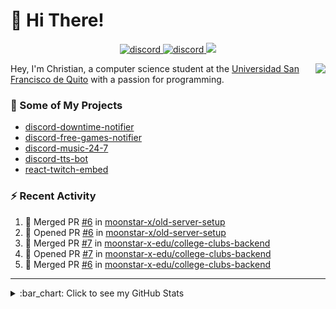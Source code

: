 # :wave: Hi There!

<p align="center">
  <a href="https://discord.gg/mhj3Zsv">
    <img alt="discord" src="https://img.shields.io/discord/730998659008823296.svg?label=&logo=discord&logoColor=ffffff&color=7389D8&labelColor=6A7EC2"/>
  </a>
  <a href="https://twitter.com/moonstar_x99">
    <img alt="discord" src="https://img.shields.io/twitter/follow/moonstar_x99?label=Follow%20Me%21&style=social"/>
  </a>
  <a href="https://badges.pufler.dev">
    <img src="https://badges.pufler.dev/visits/moonstar-x/moonstar-x?style=flat&logo=github">
  </a>
</p>

<img align="right" src="https://media.tenor.com/images/cb8fb20986aac7eef75c8ce6bc3997c0/tenor.gif" />

Hey, I'm Christian, a computer science student at the [Universidad San Francisco de Quito](http://www.usfq.edu.ec/Paginas/Inicio.aspx) with a passion for programming.

### :rocket: Some of My Projects

* [discord-downtime-notifier](https://github.com/moonstar-x/discord-downtime-notifier)
* [discord-free-games-notifier](https://github.com/moonstar-x/discord-free-games-notifier)
* [discord-music-24-7](https://github.com/moonstar-x/discord-music-24-7)
* [discord-tts-bot](https://github.com/moonstar-x/discord-tts-bot)
* [react-twitch-embed](https://github.com/moonstar-x/react-twitch-embed)

### :zap: Recent Activity

<!--START_SECTION:activity-->
1. 🎉 Merged PR [#6](https://github.com/moonstar-x/old-server-setup/pull/6) in [moonstar-x/old-server-setup](https://github.com/moonstar-x/old-server-setup)
2. 💪 Opened PR [#6](https://github.com/moonstar-x/old-server-setup/pull/6) in [moonstar-x/old-server-setup](https://github.com/moonstar-x/old-server-setup)
3. 🎉 Merged PR [#7](https://github.com/moonstar-x-edu/college-clubs-backend/pull/7) in [moonstar-x-edu/college-clubs-backend](https://github.com/moonstar-x-edu/college-clubs-backend)
4. 💪 Opened PR [#7](https://github.com/moonstar-x-edu/college-clubs-backend/pull/7) in [moonstar-x-edu/college-clubs-backend](https://github.com/moonstar-x-edu/college-clubs-backend)
5. 🎉 Merged PR [#6](https://github.com/moonstar-x-edu/college-clubs-backend/pull/6) in [moonstar-x-edu/college-clubs-backend](https://github.com/moonstar-x-edu/college-clubs-backend)
<!--END_SECTION:activity-->

---

<details>
  <summary>
    :bar_chart: Click to see my GitHub Stats
  </summary>
  <p align="center">
    <br>
    <img alt="GitHub Stats" src="https://github-readme-stats.vercel.app/api?username=moonstar-x&count_private=true&show_icons=true&theme=dracula" />
    <br>
    <img alt="GitHub Top Languages" src="https://github-readme-stats.vercel.app/api/top-langs/?username=moonstar-x&layout=compact&theme=dracula" />
  </p>
</details>

